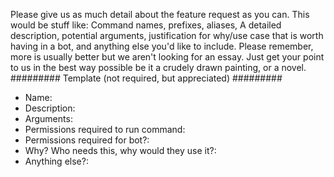 Please give us as much detail about the feature request as you can. 
This would be stuff like: Command names, prefixes, aliases, A detailed description, potential arguments, justification for why/use case that is worth having in a bot, and anything else you'd like to include. 
Please remember, more is usually better but we aren't looking for an essay. Just get your point to us in the best way possible be it a crudely drawn painting, or a novel. 
######### Template (not required, but appreciated) #########
- Name: 
- Description:
- Arguments:
- Permissions required to run command:
- Permissions required for bot?:
- Why? Who needs this, why would they use it?: 
- Anything else?: 
